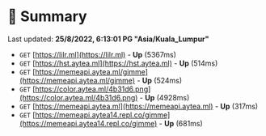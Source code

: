 # 📖 Summary
Last updated: **25/8/2022, 6:13:01 PG "Asia/Kuala_Lumpur"**

- `GET` [https://lilr.ml](https://lilr.ml) - **Up** (5367ms)
- `GET` [https://hst.aytea.ml](https://hst.aytea.ml) - **Up** (514ms)
- `GET` [https://memeapi.aytea.ml/gimme](https://memeapi.aytea.ml/gimme) - **Up** (524ms)
- `GET` [https://color.aytea.ml/4b31d6.png](https://color.aytea.ml/4b31d6.png) - **Up** (4928ms)
- `GET` [https://memeapi.aytea.ml](https://memeapi.aytea.ml) - **Up** (317ms)
- `GET` [https://memeapi.aytea14.repl.co/gimme](https://memeapi.aytea14.repl.co/gimme) - **Up** (681ms)
